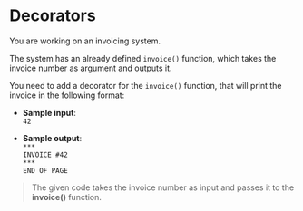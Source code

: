 # Decorators

You are working on an invoicing system.

The system has an already defined `invoice()` function, which takes the invoice number as argument and outputs it.

You need to add a decorator for the `invoice()` function, that will print the invoice in the following format:

- **Sample input**:  
`42`

- **Sample output**:  
`***`  
`INVOICE #42`  
`***`  
`END OF PAGE`

>The given code takes the invoice number as input and passes it to the **invoice()** function.